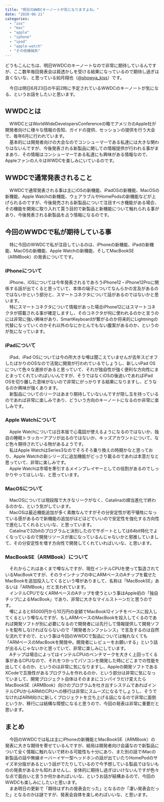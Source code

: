 ```yaml
---
title: "明日のWWDCキーノートが気になりますよね。"
date: "2020-06-21"
categories: 
  - "ios"
  - "mac"
  - "apple"
  - "iphone"
  - "ipad"
  - "apple-watch"
  - "その他機械系"
---
```


どうもこんにちは、明日WWDCのキーノートなので非常に期待しているんですが、ここ数年毎回発表会は肩透かしを受ける結果になっているので期待し過ぎは良くないな、と思っている如月翔也（[@showya\_kiss](http://twitter.com/showya_kiss)）です。  
  
　今日は明日6月23日の午前2時に予定されているWWDCのキーノートが気になる、というお話をしたいと思います。  

## WWDCとは

　WWDCとはWorldWideDevelopersConferenceの略でアメリカのApple社が開発者向けに様々な情報の告知、ガイドの提供、セッションの提供を行う大会で、毎年6月に行われています。  
　基本的には開発者向けの大会なのでコンシューマーである私達には大きな関わりはないんですが、今後発表される新製品に関しての情報提供が行われる事がままあり、その情報はコンシューマーである私達にも興味がある情報なので、Appleファンの人々はWWDCを楽しみにいているのです。  

## WWDCで通常発表されること

　WWDCで通常発表される事は主にiOSの新機能、iPadOSの新機能、MacOSの新機能、Apple Watchの新機能、ウェアラブルやHomePodsの新機能などが上げられるのですが、今後発売される新製品について注目すべき機能がある場合、その機能を開発に取り入れて貰う目的で新製品と新機能について触れられる事があり、今後発表される新製品を占う情報になるのです。  

## 今回のWWDCで私が期待している事

　特に今回のWWDCで私が注目しているのは、iPhoneの新機能、iPadの新機能、MacOSの新機能、Apple Watchの新機能、そしてMacBookSE（ARMBook）の発表についてです。  

### iPhoneについて

　iPhone、iOSについては今年発表されるであろうiPhone12・iPhone12Proに関係する話が出てくると思っていて、本体の端子についてなんらかの言及があるのではないかという部分と、スマートコネクタについて話があるのではないかと思います。  
　特にスマートコネクタについて情報があった場合iPhone12にはスマートコネクタが搭載される事が確定しますし、そのコネクタが何に使われるのかと言うのには非常に強い興味があり、SmartKeyboardが繋がるのか将来的にLightningの代替になっていくのかそれ以外のなにかとんでもない腹案があるのか、というのが気になっています。  

### iPadについて

　iPad、iPad OSについては今の所大きな噂は聞こえていませんが去年スピオフしたばかりのOSなので活発に開発が行われているでしょうし、新しいiPad OSについて色々な進捗があると思っていて、それが独自性が強く便利な方向性にまとまってくれていればいいんですが、そうではなくiOSの後追いであればiPad OSを切り離した意味がないので非常にがっかりする結果になりますし、どうなるのか興味が強くあります。  
　新製品についてのリークはあまり期待していないんですが隠し玉を持っているのであれば非常に楽しみであり、どういう方向のキーノートになるのか非常に楽しみです。  

### Apple Watchについて

　Apple Watchについては日本版で心電図が使えるようになるのではないか、独自の睡眠トラッカーアプリが出るのではないか、キッズアカウントについて、など色々期待されている物があるようです。  
　私はApple WatchはSeries3なのでそろそろ乗り換えの時期かなと思っており、Apple Watchの新シリーズに追加機能がどっさり載るのであれは本意だなと思っていて、非常に楽しみです。  
　Apple Watchは市場を牽引するメインプレイヤーとしての役割があるのでしっかりやってほしいな、と思っています。  

### MacOSについて

　MacOSについては現段階で大きなリークがなく、Catalinaの順当進化で終わるのかな、という気がしています。  
　MacOSは最近機能追加が多く素敵なんですがその分安定性が若干犠牲になっている感があるので新機能の追加がほどほどでいいので安定性を強化する方向性で進化してくれるといいな、と思っています。  
　Catalinaで32bitのプログラムと決別したのでサポートとしては64bit特化でよくなっているので開発リソースが楽になっているんじゃないかと邪推していまして、その分安定性を増す方向性で開発してくれていればいいな、と思います。  

### MacBookSE（ARMBook）について

　それからこれはあくまで噂なんですが、現在インテルCPUを使って製造されているMacBookですが、そのラインナップの中にARMベースのAチップを載せたMacBookを追加投入してくるという噂がありまして、名称は「MacBookSE」あるいは「ARMBook」だと言われています。  
　インテルCPUでなくARMベースのAチップを使うという事はApple初の「独自チップによるMacBook」であり、非常に大きなマイルストーンだと思うのです。  
　噂によると65000円から10万円の金額でMacBook12インチをベースに投入してくるという噂なんですが、もしARMベースのMacBookを投入してくるのであれば開発ソフトが別に必要になるので開発者には先行して情報提供して開発ソフトを配布しなければならないので「開発者カンファレンス」で言及するのは自然な流れですので、という事は今回のWWDCで製品については触れなくても「ARMベースのMacBookを開発中。開発者にレビューをお願いする」という話が出るんじゃないかと思っていて、非常に楽しみにしています。  
　Aチップは場合によってはインテルCPUのベンチマークを大きく上回ってくる事があるCPUなので、それをつかってパソコンを開発した時にどこまでの性能を出してくるのか、というのは非常に気になりますし、Appleの開発ソフトであるXCodeで互換性があるプログラムを作れるのか、という部分は非常に気になっていまして、開発プロジェクト自体はそのままにコンパイラだけ変えたらMacBookSE（ARMBook）向けのプログラムを吐き出すシステムであればインテルCPUからARMのCPUへの移行は非常にスムーズになるでしょうし、そうでなければARM向けに新しくプロジェクトを立ち上げる話になるので非常に面倒というか、移行には結構な障壁になると思うので、今回の発表は非常に重要だと思います。  

## まとめ

　今回のWWDCでは私は主にiPhoneの新機能とMacBookSE（ARMBook）の発表に大きな期待を寄せているんですが、結局は開発者向け会議なので新製品について全く情報に触れないで終わる可能性も十分にあり、また別の話でiMacの新製品の話や無線オーバーイヤー型ヘッドホンの話が出ていたりHomePodのサイズ半分版があるという話がでたりしているので今予想している製品ではないものの発表があるかも知れませんし、全体的に期待し過ぎはいけないんですが色々な点で面白いと言うか何かあればいいな、というお話が結構あるので、今回のWWDCも楽しみにしたいと思います。  
　まあ明日の更新で「期待はずれの発表会だった」となるのか「凄い発表会だった」となるのかは謎ですが、発表会自体を楽しめればいいな、と思います。
